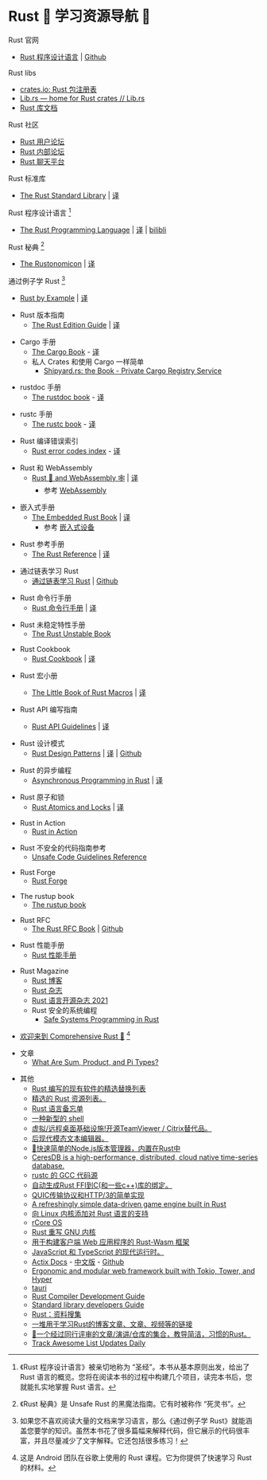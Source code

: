 # Rust 🦀 学习资源导航 🎉

Rust 官网
    
- [Rust 程序设计语言] | [Github][Rust 程序设计语言 Github]

[Rust 程序设计语言]: https://www.rust-lang.org
[Rust 程序设计语言 Github]: https://github.com/rust-lang

Rust libs
    
- [crates.io: Rust 包注册表]
- [Lib.rs — home for Rust crates // Lib.rs]
- [Rust 库文档]

[crates.io: Rust 包注册表]: https://crates.io
[Lib.rs — home for Rust crates // Lib.rs]: https://lib.rs/
[Rust 库文档]: https://docs.rs/

Rust 社区

- [Rust 用户论坛]
- [Rust 内部论坛]
- [Rust 聊天平台]

[Rust 用户论坛]: https://users.rust-lang.org/
[Rust 内部论坛]: https://internals.rust-lang.org
[Rust 聊天平台]: https://rust-lang.zulipchat.com

Rust 标准库
    
- [The Rust Standard Library] | [译][The Rust Standard Library 中文版]

[The Rust Standard Library]: https://doc.rust-lang.org/std/index.html
[The Rust Standard Library 中文版]: https://rustwiki.org/zh-CN/std/

Rust 程序设计语言 [^Rust-程序设计语言]
    
- [The Rust Programming Language] | [译][The Rust Programming Language 中文版] | [bilibli][The Rust Programming Language bilibli]

[The Rust Programming Language]: https://doc.rust-lang.org/book/
[The Rust Programming Language 中文版]: https://kaisery.github.io/trpl-zh-cn/
[The Rust Programming Language bilibli]: https://www.bilibili.com/video/BV1hp4y1k7SV/

[^Rust-程序设计语言]: 《Rust 程序设计语言》被亲切地称为 “圣经”。本书从基本原则出发，给出了 Rust 语言的概览。您将在阅读本书的过程中构建几个项目，读完本书后，您就能扎实地掌握 Rust 语言。

Rust 秘典 [^Rust-秘典]

- [The Rustonomicon] | [译][The Rustonomicon 中文版]

[The Rustonomicon]: https://doc.rust-lang.org/nomicon/
[The Rustonomicon 中文版]: https://nomicon.purewhite.io/

[^Rust-秘典]: 《Rust 秘典》是 Unsafe Rust 的黑魔法指南。它有时被称作 “死灵书”。

通过例子学 Rust [^通过例子学-Rust]

- [Rust by Example] | [译][Rust by Example 中文版]

[Rust by Example]: https://doc.rust-lang.org/rust-by-example/index.html
[Rust by Example 中文版]: https://rustwiki.org/zh-CN/rust-by-example/

[^通过例子学-Rust]: 如果您不喜欢阅读大量的文档来学习语言，那么《通过例子学 Rust》就能涵盖您要学的知识。虽然本书花了很多篇幅来解释代码，但它展示的代码很丰富，并且尽量减少了文字解释。它还包括很多练习！

- Rust 版本指南
    - [The Rust Edition Guide] | [译][The Rust Edition Guide 中文版]

[The Rust Edition Guide]: https://doc.rust-lang.org/edition-guide/index.html
[The Rust Edition Guide 中文版]: https://rustwiki.org/zh-CN/edition-guide/

- Cargo 手册
    - [The Cargo Book] - [译][The Cargo Book 中文版]
    - 私人 Crates 和使用 Cargo 一样简单
        - [Shipyard.rs: the Book - Private Cargo Registry Service]

[The Cargo Book]: https://doc.rust-lang.org/cargo/index.html
[The Cargo Book 中文版]: https://rustwiki.org/zh-CN/cargo/
[Shipyard.rs: the Book - Private Cargo Registry Service]: https://docs.shipyard.rs/intro/summary.html

- rustdoc 手册
    - [The rustdoc book] - [译][The rustdoc book 中文版]

[The rustdoc book]: https://doc.rust-lang.org/rustdoc/index.html
[The rustdoc book 中文版]: https://rustwiki.org/zh-CN/rustdoc/

- rustc 手册
    - [The rustc book] - [译][The rustc book 中文版]

[The rustc book]: https://doc.rust-lang.org/rustc/index.html
[The rustc book 中文版]: https://rustwiki.org/zh-CN/rustc/

- Rust 编译错误索引
    - [Rust error codes index] - [译][Rust error codes index 中文版]

[Rust error codes index]: https://doc.rust-lang.org/error_codes/error-index.html
[Rust error codes index 中文版]: https://learnku.com/docs/rust-rcei-2020/introduction/10466

- Rust 和 WebAssembly
    - [Rust 🦀 and WebAssembly 🕸] | [译][Rust 🦀 and WebAssembly 🕸 中文版]
        - 参考 [Web­Assembly](https://www.rust-lang.org/zh-CN/what/wasm)

[Rust 🦀 and WebAssembly 🕸]: https://rustwasm.github.io/docs/book/
[Rust 🦀 and WebAssembly 🕸 中文版]: https://rustwasm.wasmdev.cn/docs/book/

- 嵌入式手册
    - [The Embedded Rust Book] | [译][The Embedded Rust Book 中文版]
        - 参考 [嵌入式设备](https://www.rust-lang.org/zh-CN/what/embedded)

[The Embedded Rust Book]: https://doc.rust-lang.org/stable/embedded-book/
[The Embedded Rust Book 中文版]: https://stevenbai.top/rustbook/book/

- Rust 参考手册
    - [The Rust Reference] | [译][The Rust Reference 中文版]

[The Rust Reference]: https://doc.rust-lang.org/reference/index.html
[The Rust Reference 中文版]: https://rustwiki.org/zh-CN/reference/

- 通过链表学习 Rust
    - [通过链表学习 Rust] | [Github][通过链表学习 Rust Github]

[通过链表学习 Rust]: https://rust-unofficial.github.io/too-many-lists/
[通过链表学习 Rust Github]: https://github.com/rust-unofficial/too-many-lists

- Rust 命令行手册
    - [Rust 命令行手册] | [译][Rust 命令行手册 中文版]

[Rust 命令行手册]: https://rust-cli.github.io/book/index.html
[Rust 命令行手册 中文版]: https://suibianxiedianer.github.io/rust-cli-book-zh_CN/README_zh.html

- Rust 未稳定特性手册
    - [The Rust Unstable Book]

[The Rust Unstable Book]: https://doc.rust-lang.org/nightly/unstable-book/

- Rust Cookbook
    - [Rust Cookbook] | [译][Rust Cookbook 中文版]

[Rust Cookbook]: https://rustwiki.org/en/rust-cookbook/
[Rust Cookbook 中文版]: https://rustwiki.org/zh-CN/rust-cookbook/

- Rust 宏小册
    - [The Little Book of Rust Macros](https://veykril.github.io/tlborm/) | [译](https://zjp-cn.github.io/tlborm/)

- Rust API 编写指南
    - [Rust API Guidelines] | [译][Rust API Guidelines 中文版]

[Rust API Guidelines]: https://rust-lang.github.io/api-guidelines/
[Rust API Guidelines 中文版]: https://rust-chinese-translation.github.io/api-guidelines/

- Rust 设计模式
    - [Rust Design Patterns] | [译][Rust Design Patterns 中文版] | [Github][Rust Design Patterns Github]

[Rust Design Patterns]: https://rust-unofficial.github.io/patterns/
[Rust Design Patterns 中文版]: http://chuxiuhong.com/chuxiuhong-rust-patterns-zh/patterns/index.html
[Rust Design Patterns Github]: https://github.com/chuxiuhong/chuxiuhong-rust-patterns-zh

- Rust 的异步编程
    - [Asynchronous Programming in Rust] | [译][Asynchronous Programming in Rust 中文版]

[Asynchronous Programming in Rust]: https://rust-lang.github.io/async-book/
[Asynchronous Programming in Rust 中文版]: https://huangjj27.github.io/async-book/index.html

- Rust 原子和锁
    - [Rust Atomics and Locks] | [译][Rust Atomics and Locks 中文版]

[Rust Atomics and Locks]: https://marabos.nl/atomics/
[Rust Atomics and Locks 中文版]: https://atomics.rs/

- Rust in Action
    - [Rust in Action]

[Rust in Action]: https://livebook.manning.com/book/rust-in-action/

- Rust 不安全的代码指南参考
    - [Unsafe Code Guidelines Reference]

[Unsafe Code Guidelines Reference]: https://rust-lang.github.io/unsafe-code-guidelines/

- Rust Forge
    - [Rust Forge]

[Rust Forge]: https://forge.rust-lang.org/index.html

- The rustup book
    - [The rustup book]

[The rustup book]: https://rust-lang.github.io/rustup/

- Rust RFC
    - [The Rust RFC Book] | [Github][The Rust RFC Book Github]

[The Rust RFC Book]: https://rust-lang.github.io/rfcs/
[The Rust RFC Book Github]: https://github.com/rust-lang/rfcs

- Rust 性能手册
    - [Rust 性能手册]

[Rust 性能手册]: https://nnethercote.github.io/perf-book/title-page.html

- Rust Magazine
    - [Rust 博客]
    - [Rust 杂志]
    - [Rust 语言开源杂志 2021]
    - Rust 安全的系统编程
        - [Safe Systems Programming in Rust]

[Rust 博客]: https://blog.rust-lang.org/
[Rust 杂志]: https://rustmagazine.org/
[Rust 语言开源杂志 2021]: https://rustmagazine.github.io/rust_magazine_2021/index.html
[Safe Systems Programming in Rust]: https://cacm.acm.org/magazines/2021/4/251364-safe-systems-programming-in-rust/fulltext

- [欢迎来到 Comprehensive Rust 🦀] [^5]

[欢迎来到 Comprehensive Rust 🦀]: https://google.github.io/comprehensive-rust/zh-CN/index.html

[^5]: 这是 Android 团队在谷歌上使用的 Rust 课程。它为你提供了快速学习 Rust 的材料。

- 文章
    - [What Are Sum, Product, and Pi Types?]

[What Are Sum, Product, and Pi Types?]: https://manishearth.github.io/blog/2017/03/04/what-are-sum-product-and-pi-types/

- 其他
    - [Rust 编写的现有软件的精选替换列表](https://github.com/TaKO8Ki/awesome-alternatives-in-rust)
    - [精选的 Rust 资源列表。](https://github.com/rust-unofficial/awesome-rust)
    - [Rust 语言备忘单](https://cheats.rs/)
    - [一种新型的 shell](https://github.com/nushell/nushell)
    - [虚拟/远程桌面基础设施!开源TeamViewer / Citrix替代品。](https://github.com/rustdesk/rustdesk)
    - [后现代模态文本编辑器。](https://github.com/helix-editor/helix)
    - [🚀快速简单的Node.js版本管理器，内置在Rust中](https://github.com/Schniz/fnm)
    - [CeresDB is a high-performance, distributed, cloud native time-series database.](https://github.com/CeresDB/ceresdb)
    - [rustc 的 GCC 代码源](https://github.com/rust-lang/rustc_codegen_gcc)
    - [自动生成Rust FFI到C(和一些c++)库的绑定。](https://github.com/rust-lang/rust-bindgen)
    - [QUIC传输协议和HTTP/3的简单实现](https://github.com/cloudflare/quiche)
    - [A refreshingly simple data-driven game engine built in Rust](https://github.com/bevyengine/bevy)
    - [向 Linux 内核添加对 Rust 语言的支持](https://github.com/Rust-for-Linux)
    - [rCore OS](https://github.com/rcore-os)
    - [Rust 重写 GNU 内核](https://github.com/uutils/coreutils)
    - [用于构建客户端 Web 应用程序的 Rust-Wasm 框架](https://github.com/yewstack/yew)
    - [JavaScript 和 TypeScript 的现代运行时。](https://github.com/denoland/deno)
    - [Actix Docs](https://actix.rs/) - [中文版](https://tech-cn.github.io/actix-website/) - [Github](https://github.com/actix/actix-web)
    - [Ergonomic and modular web framework built with Tokio, Tower, and Hyper](https://github.com/tokio-rs/axum)
    - [tauri](https://tauri.app/zh-cn/)
    - [Rust Compiler Development Guide](https://rustc-dev-guide.rust-lang.org/)
    - [Standard library developers Guide](https://std-dev-guide.rust-lang.org/)
    - [Rust：资料搜集](https://www.yuque.com/zhoujiping/programming/rust-materials)
    - [一堆用于学习Rust的博客文章、文章、视频等的链接](https://github.com/ctjhoa/rust-learning)
    - [🦀一个经过同行评审的文章/演讲/仓库的集合，教导简洁，习惯的Rust。](https://github.com/mre/idiomatic-rust)
    - [Track Awesome List Updates Daily](https://www.trackawesomelist.com/)
